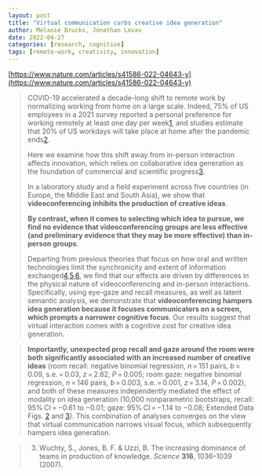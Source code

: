 ```yaml
---
layout: post
title: "Virtual communication curbs creative idea generation"
author: Melanie Brucks, Jonathan Levav
date: 2022-04-27
categories: [research, cognitive]
tags: [remote-work, creativity, innovation]
---
```


[https://www.nature.com/articles/s41586-022-04643-y](https://www.nature.com/articles/s41586-022-04643-y)

> COVID-19 accelerated a decade-long shift to remote work by normalizing working from home on a large scale. Indeed, 75% of US employees in a 2021 survey reported a personal preference for working remotely at least one day per week[1](https://www.nature.com/articles/s41586-022-04643-y#ref-CR1), and studies estimate that 20% of US workdays will take place at home after the pandemic ends[2](https://www.nature.com/articles/s41586-022-04643-y#ref-CR2). 
>
> Here we examine how this shift away from in-person interaction affects innovation, which relies on collaborative idea generation as the foundation of commercial and scientific progress[3](https://www.nature.com/articles/s41586-022-04643-y#ref-CR3). 
>
> In a laboratory study and a field experiment across five countries (in Europe, the Middle East and South Asia), we show that **videoconferencing inhibits the production of creative ideas**. 
>
> **By contrast, when it comes to selecting which idea to pursue, we find no evidence that videoconferencing groups are less effective (and preliminary evidence that they may be more effective) than in-person groups**. 
>
> Departing from previous theories that focus on how oral and written technologies limit the synchronicity and extent of information exchanged[4](https://www.nature.com/articles/s41586-022-04643-y#ref-CR4),[5](https://www.nature.com/articles/s41586-022-04643-y#ref-CR5),[6](https://www.nature.com/articles/s41586-022-04643-y#ref-CR6), we find that our effects are driven by differences in the physical nature of videoconferencing and in-person interactions. Specifically, using eye-gaze and recall measures, as well as latent semantic analysis, we demonstrate that **videoconferencing hampers idea generation because it focuses communicators on a screen, which prompts a narrower cognitive focus**. Our results suggest that virtual interaction comes with a cognitive cost for creative idea generation.

> **Importantly, unexpected prop recall and gaze around the room were both significantly associated with an increased number of creative ideas** (room recall: negative binomial regression, *n* = 151 pairs, *b* = 0.09, s.e. = 0.03, *z* = 2.82, *P* = 0.005; room gaze: negative binomial regression, *n* = 146 pairs, *b* = 0.003, s.e. = 0.001, *z* = 3.14, *P* = 0.002), and both of these measures independently mediated the effect of modality on idea generation (10,000 nonparametric bootstraps, recall: 95% CI = −0.61 to −0.01; gaze: 95% CI = −1.14 to −0.08; Extended Data Figs. [2](https://www.nature.com/articles/s41586-022-04643-y#Fig4) and [3](https://www.nature.com/articles/s41586-022-04643-y#Fig5)). This combination of analyses converges on the view that virtual communication narrows visual focus, which subsequently hampers idea generation.

> 3. Wuchty, S., Jones, B. F. & Uzzi, B. The increasing dominance of teams in production of knowledge. *Science* **316**, 1036–1039 (2007).

